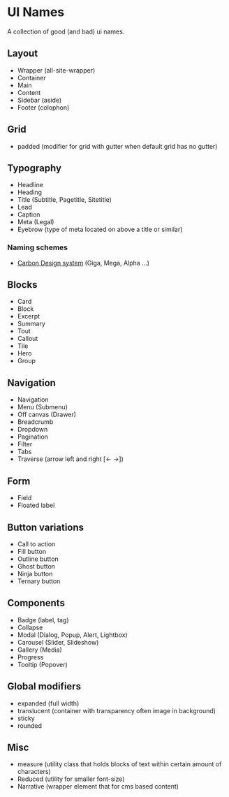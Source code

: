 # UI Names
A collection of good (and bad) ui names. 

## Layout
- Wrapper (all-site-wrapper)
- Container
- Main
- Content
- Sidebar (aside)
- Footer (colophon)

## Grid
- padded (modifier for grid with gutter when default grid has no gutter)

## Typography
- Headline
- Heading
- Title (Subtitle, Pagetitle, Sitetitle)
- Lead
- Caption
- Meta (Legal)
- Eyebrow (type of meta located on above a title or similar)

### Naming schemes
- [Carbon Design system](http://carbondesignsystem.com/style/typography/type-styles) (Giga, Mega, Alpha ...)

## Blocks
- Card
- Block
- Excerpt
- Summary
- Tout
- Callout
- Tile
- Hero
- Group

## Navigation
- Navigation 
- Menu (Submenu)
- Off canvas (Drawer)
- Breadcrumb
- Dropdown 
- Pagination
- Filter
- Tabs
- Traverse (arrow left and right [<- ->])

## Form
- Field
- Floated label

## Button variations
- Call to action
- Fill button
- Outline button
- Ghost button
- Ninja button
- Ternary button

## Components
- Badge (label, tag)
- Collapse
- Modal (Dialog, Popup, Alert, Lightbox)
- Carousel (Slider, Slideshow)
- Gallery (Media)
- Progress
- Tooltip (Popover)

## Global modifiers
- expanded (full width)
- translucent (container with transparency often image in background)
- sticky
- rounded

## Misc
- measure (utility class that holds blocks of text within certain amount of characters)
- Reduced (utility for smaller font-size)
- Narrative (wrapper element that for cms based content)
